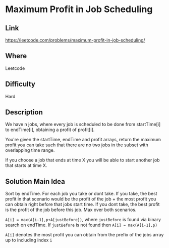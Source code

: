 # Maximum Profit in Job Scheduling

## Link

https://leetcode.com/problems/maximum-profit-in-job-scheduling/

## Where

Leetcode

## Difficulty

Hard

## Description

We have n jobs, where every job is scheduled to be done from startTime[i] to endTime[i], obtaining a profit of profit[i].

You're given the startTime, endTime and profit arrays, return the maximum profit you can take such that there are no two jobs in the subset with overlapping time range.

If you choose a job that ends at time X you will be able to start another job that starts at time X.

## Solution Main Idea

Sort by endTime. For each job you take or dont take. If you take, the best profit in that scenario would be the profit of the job + the most profit you can obtain right before that jobs start time. If you dont take, the best profit is the profit of the job before this job. Max over both scenarios.

`A[i] = max(A[i-1],p+A[justBefore])`, where `justBefore` is found via binary search on endTime.
If `justBefore` is not found then `A[i] = max(A[i-1],p)`

`A[i]` denotes the most profit you can obtain from the prefix of the jobs array up to including index `i`
